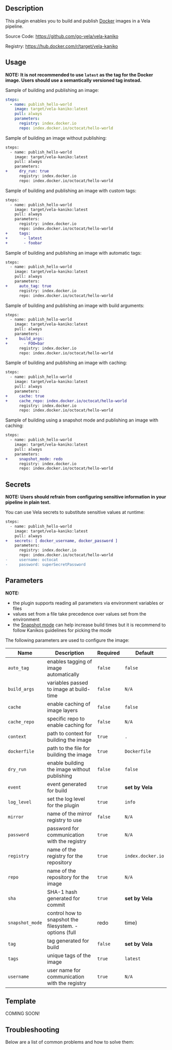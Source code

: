 ## Description

This plugin enables you to build and publish [Docker](https://www.docker.com/) images in a Vela pipeline.

Source Code: https://github.com/go-vela/vela-kaniko

Registry: https://hub.docker.com/r/target/vela-kaniko

## Usage

**NOTE: It is not recommended to use `latest` as the tag for the Docker image. Users should use a semantically versioned tag instead.**

Sample of building and publishing an image:

```yaml
steps:
  - name: publish_hello-world
    image: target/vela-kaniko:latest
    pull: always
    parameters:
      registry: index.docker.io
      repo: index.docker.io/octocat/hello-world
```

Sample of building an image without publishing:

```diff
steps:
  - name: publish_hello-world
    image: target/vela-kaniko:latest
    pull: always
    parameters:
+     dry_run: true
      registry: index.docker.io
      repo: index.docker.io/octocat/hello-world
```

Sample of building and publishing an image with custom tags:

```diff
steps:
  - name: publish_hello-world
    image: target/vela-kaniko:latest
    pull: always
    parameters:
      registry: index.docker.io
      repo: index.docker.io/octocat/hello-world
+     tags:
+       - latest
+       - foobar
```

Sample of building and publishing an image with automatic tags:

```diff
steps:
  - name: publish_hello-world
    image: target/vela-kaniko:latest
    pull: always
    parameters:
+     auto_tag: true
      registry: index.docker.io
      repo: index.docker.io/octocat/hello-world
```

Sample of building and publishing an image with build arguments:

```diff
steps:
  - name: publish_hello-world
    image: target/vela-kaniko:latest
    pull: always
    parameters:
+     build_args:
+       - FOO=bar
      registry: index.docker.io
      repo: index.docker.io/octocat/hello-world
```

Sample of building and publishing an image with caching:

```diff
steps:
  - name: publish_hello-world
    image: target/vela-kaniko:latest
    pull: always
    parameters:
+     cache: true
+     cache_repo: index.docker.io/octocat/hello-world
      registry: index.docker.io
      repo: index.docker.io/octocat/hello-world
```

Sample of building using a snapshot mode and publishing an image with caching:

```diff
steps:
  - name: publish_hello-world
    image: target/vela-kaniko:latest
    pull: always
    parameters:
+     snapshot_mode: redo
      registry: index.docker.io
      repo: index.docker.io/octocat/hello-world
```

## Secrets

**NOTE: Users should refrain from configuring sensitive information in your pipeline in plain text.**

You can use Vela secrets to substitute sensitive values at runtime:

```diff
steps:
  - name: publish_hello-world
    image: target/vela-kaniko:latest
    pull: always
+   secrets: [ docker_username, docker_password ]
    parameters:
      registry: index.docker.io
      repo: index.docker.io/octocat/hello-world
-     username: octocat
-     password: superSecretPassword
```

## Parameters

**NOTE:**

* the plugin supports reading all parameters via environment variables or files
* values set from a file take precedence over values set from the environment
* the [Snapshot mode](https://github.com/GoogleContainerTools/kaniko/releases/tag/v1.0.0) can help increase build times but it is recommend to follow Kanikos guidelines for picking the mode

The following parameters are used to configure the image:

| Name            | Description                                                        | Required | Default           |
| --------------- | ------------------------------------------------------------------ | -------- | ----------------- |
| `auto_tag`      | enables tagging of image automatically                             | `false`  | `false`           |
| `build_args`    | variables passed to image at build-time                            | `false`  | `N/A`             |
| `cache`         | enable caching of image layers                                     | `false`  | `false`           |
| `cache_repo`    | specific repo to enable caching for                                | `false`  | `N/A`             |
| `context`       | path to context for building the image                             | `true`   | `.`               |
| `dockerfile`    | path to the file for building the image                            | `true`   | `Dockerfile`      |
| `dry_run`       | enable building the image without publishing                       | `false`  | `false`           |
| `event`         | event generated for build                                          | `true`   | **set by Vela**   |
| `log_level`     | set the log level for the plugin                                   | `true`   | `info`            |
| `mirror`        | name of the mirror registry to use                                 | `false`  | `N/A`             |
| `password`      | password for communication with the registry                       | `true`   | `N/A`             |
| `registry`      | name of the registry for the repository                            | `true`   | `index.docker.io` |
| `repo`          | name of the repository for the image                               | `true`   | `N/A`             |
| `sha`           | SHA-1 hash generated for commit                                    | `true`   | **set by Vela**   |
| `snapshot_mode` | control how to snapshot the filesystem. - options (full|redo|time) | `false`  | **set by Vela**   |
| `tag`           | tag generated for build                                            | `false`  | **set by Vela**   |
| `tags`          | unique tags of the image                                           | `true`   | `latest`          |
| `username`      | user name for communication with the registry                      | `true`   | `N/A`             |

## Template

COMING SOON!

## Troubleshooting

Below are a list of common problems and how to solve them:
